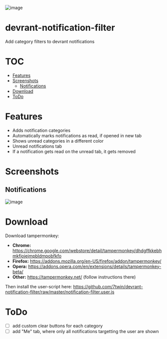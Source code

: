 ![image](https://user-images.githubusercontent.com/32747235/40572648-9644fc72-60b1-11e8-95fa-54e4cf3220fd.png)

# devrant-notification-filter
Add category filters to devrant notifications

# TOC

* [Features](#features)
* [Screenshots](#screenshots)
  * [Notifications](#notifications)
* [Download](#download)
* [ToDo](#todo)

# Features

* Adds notification categories
* Automatically marks notifications as read, if opened in new tab
* Shows unread categories in a different color
* Unread notifications tab
* If a notification gets read on the unread tab, it gets removed

# Screenshots

## Notifications
![image](https://user-images.githubusercontent.com/32747235/40572692-e7033114-60b2-11e8-80cb-c3e8f38fde8d.png)

# Download
Download tampermonkey:

* **Chrome:** https://chrome.google.com/webstore/detail/tampermonkey/dhdgffkkebhmkfjojejmpbldmpobfkfo
* **Firefox:** https://addons.mozilla.org/en-US/firefox/addon/tampermonkey/
* **Opera:** https://addons.opera.com/en/extensions/details/tampermonkey-beta/
* **Other:** https://tampermonkey.net/ (follow instructions there)

Then install the user-script here: https://github.com/7twin/devrant-notification-filter/raw/master/notification-filter.user.js

# ToDo

- [ ] add custom clear buttons for each category
- [ ] add "Me" tab, where only all notifications targetting the user are shown
